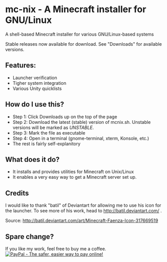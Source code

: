 mc-nix - A Minecraft installer for GNU/Linux
=============================================

A shell-based Minecraft installer for various GNU/Linux-based systems

Stable releases now available for download. See "Downloads" for available versions.

Features:
---
- Launcher verification
- Tigher system integration
- Various Unity quicklists

How do I use this?
---
- Step 1: Click Downloads up on the top of the page
- Step 2: Download the latest (stable) version of mcnix.sh. Unstable versions will be marked as *UNSTABLE*.
- Step 3: Mark the file as executable
- Step 4: Open in a terminal (gnome-terminal, xterm, Konsole, etc.)
- The rest is fairly self-explanitory

What does it do?
---
- It installs and provides utilities for Minecraft on Unix/Linux
- It enables a very easy way to get a Minecraft server set up.

Credits
---
I would like to thank "batil" of Deviantart for allowing me to use his icon for the launcher. To see more of his work, head to http://batil.deviantart.com/ .

Source:
http://batil.deviantart.com/art/Minecraft-Faenza-Icon-317669519

Spare change?
---
If you like my work, feel free to buy me a coffee.
[![PayPal - The safer, easier way to pay online!](https://www.paypalobjects.com/en_US/i/btn/btn_donateCC_LG.gif)](https://www.paypal.com/cgi-bin/webscr?cmd=_s-xclick&hosted_button_id=4LPXB3QJWVFQ6)
